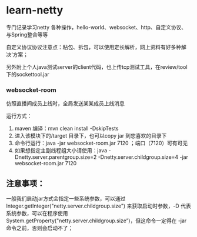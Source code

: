 # learn-netty

专门记录学习netty 各种操作，hello-world、websocket、http、自定义协议、与Spring整合等等

自定义协议协议注意点：粘包、拆包，可以使用定长解析，网上资料有好多种解决‘方案；

另外附上个人java测试server的client代码，也上传tcp测试工具，在review/tool下的sockettool.jar



### websocket-room

仿照直播间成员上线时，全局发送某某成员上线消息

运行方式：

1. maven 编译：mvn clean install -DskipTests
2. 进入该模块下的/target 目录下，也可以copy jar 到您喜欢的目录下
3. 命令行运行：java -jar websocket-room.jar 7120 ；端口（7120）可有可无
4. 如果想指定主副线程组大小请使用：java  -Dnetty.server.parentgroup.size=2 -Dnetty.server.childgroup.size=4 -jar websocket-room.jar 7120 






## 注意事项：

一般我们启动jar方式会指定一些系统参数，可以通过Integer.getInteger("netty.server.childgroup.size") 来获取启动时参数，-D 代表系统参数，可以在程序使用System.getProperty("netty.server.childgroup.size”)，但这命令一定得在 -jar 命令之前，否则会启动不了；